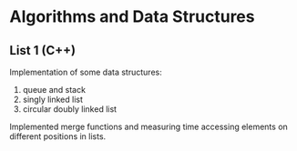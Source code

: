 # Algorithms and Data Structures
## List 1 (C++)
Implementation of some data structures:
1. queue and stack
2. singly linked list
3. circular doubly linked list<br>

Implemented merge functions and measuring time accessing elements on different positions in lists.
